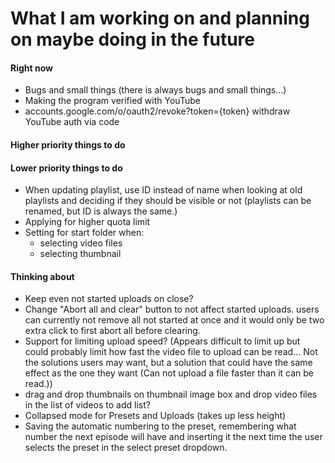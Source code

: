 # What I am working on and planning on maybe doing in the future

#### Right now
- Bugs and small things (there is always bugs and small things...)
- Making the program verified with YouTube
- accounts.google.com/o/oauth2/revoke?token={token} withdraw YouTube auth via code

#### Higher priority things to do

#### Lower priority things to do
- When updating playlist, use ID instead of name when looking at old
playlists and deciding if they should be visible or not (playlists can
be renamed, but ID is always the same.)
- Applying for higher quota limit
- Setting for start folder when:
  - selecting video files
  - selecting thumbnail

#### Thinking about
- Keep even not started uploads on close?
- Change "Abort all and clear" button to not affect started uploads.
users can currently not remove all not started at once and it would
only be two extra click to first abort all before clearing.
- Support for limiting upload speed? (Appears difficult to limit up but
could probably limit how fast the video file to upload can be read... Not
the solutions users may want, but a solution that could have the same effect
as the one they want (Can not upload a file faster than it can be read.))
- drag and drop thumbnails on thumbnail image box 
and drop video files in the list of videos to add list?
- Collapsed mode for Presets and Uploads (takes up less height)
- Saving the automatic numbering to the preset, remembering what number 
the next episode will have and inserting it the next time the user selects 
the preset in the select preset dropdown.
